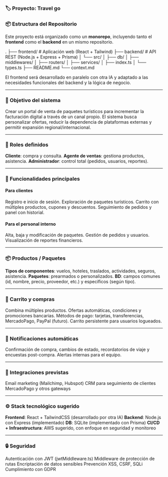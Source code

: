 ### 🏷 Proyecto: Travel go

### 📦 Estructura del Repositorio

Este proyecto está organizado como un **monorepo**, incluyendo tanto el **frontend** como el **backend** en un mismo repositorio.

.
├── frontend/               # Aplicación web (React + Tailwind)
├── backend/                # API REST (Node.js + Express + Prisma)
│   └── src/
│       ├── db/
│       ├── middlewares/
│       ├── routers/
│       ├── services/
│       ├── index.ts
│       └── types.ts
├── README.md
└── context.md

El frontend será desarrollado en paralelo con otra IA y adaptado a las necesidades funcionales del backend y la lógica de negocio.

---

### 📝 Objetivo del sistema

Crear un portal de venta de paquetes turísticos para incrementar la facturación digital a través de un canal propio. El sistema busca personalizar ofertas, reducir la dependencia de plataformas externas y permitir expansión regional/internacional.

---

### 🔐 Roles definidos

**Cliente**: compra y consulta.
**Agente de ventas**: gestiona productos, asistencia.
**Administrador**: control total (pedidos, usuarios, reportes).

---

### 🎯 Funcionalidades principales

#### Para clientes
Registro e inicio de sesión.
Exploración de paquetes turísticos.
Carrito con múltiples productos, cupones y descuentos.
Seguimiento de pedidos y panel con historial.

#### Para el personal interno
Alta, baja y modificación de paquetes.
Gestión de pedidos y usuarios.
Visualización de reportes financieros.

---

### 📦 Productos / Paquetes

**Tipos de componentes**: vuelos, hoteles, traslados, actividades, seguros, asistencia.
**Paquetes**: prearmados o personalizados.
**BD**: campos comunes (id, nombre, precio, proveedor, etc.) y específicos (según tipo).

---

### 🛒 Carrito y compras

Combina múltiples productos.
Ofertas automáticas, condiciones y promociones bancarias.
Métodos de pago: tarjetas, transferencias, MercadoPago, PayPal (futuro).
Carrito persistente para usuarios logueados.

---

### 🔔 Notificaciones automáticas

Confirmación de compra, cambios de estado, recordatorios de viaje y encuestas post-compra.
Alertas internas para el equipo.

---

### 🔌 Integraciones previstas

Email marketing (Mailchimp, Hubspot)
CRM para seguimiento de clientes
MercadoPago y otros gateways

---

### ⚙️ Stack tecnológico sugerido

**Frontend**: React + TailwindCSS (desarrollado por otra IA)
**Backend**: Node.js con Express (implementado)
**DB**: SQLite (implementado con Prisma)
**CI/CD + Infraestructura**: AWS sugerido, con enfoque en seguridad y monitoreo

---

### 🔒 Seguridad

Autenticación con JWT (jwtMiddleware.ts)
Middleware de protección de rutas
Encriptación de datos sensibles
Prevención XSS, CSRF, SQLi
Cumplimiento con GDPR